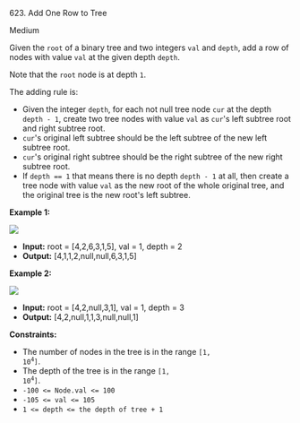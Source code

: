 623\. Add One Row to Tree

Medium

Given the `root` of a binary tree and two integers `val` and `depth`, add a row of nodes with value `val` at the given depth `depth`.

Note that the `root` node is at depth `1`.

The adding rule is:

- Given the integer `depth`, for each not null tree node `cur` at the depth `depth - 1`, create two tree nodes with value `val` as `cur`'s left subtree root and right subtree root.
- `cur`'s original left subtree should be the left subtree of the new left subtree root.
- `cur`'s original right subtree should be the right subtree of the new right subtree root.
- If `depth == 1` that means there is no depth `depth - 1` at all, then create a tree node with value `val` as the new root of the whole original tree, and the original tree is the new root's left subtree.


**Example 1:**

![](https://assets.leetcode.com/uploads/2021/03/15/addrow-tree.jpg)

- **Input:** root = [4,2,6,3,1,5], val = 1, depth = 2
- **Output:** [4,1,1,2,null,null,6,3,1,5]

**Example 2:**

![](https://assets.leetcode.com/uploads/2021/03/11/add2-tree.jpg)
- **Input:** root = [4,2,null,3,1], val = 1, depth = 3
- **Output:** [4,2,null,1,1,3,null,null,1]

**Constraints:**

- The number of nodes in the tree is in the range <code>[1, 10<sup>4</sup>]</code>.
- The depth of the tree is in the range <code>[1, 10<sup>4</sup>]</code>.
- `-100 <= Node.val <= 100`
- `-105 <= val <= 105`
- `1 <= depth <= the depth of tree + 1`